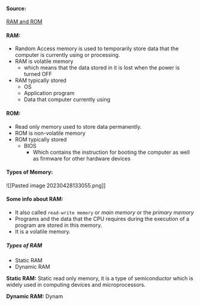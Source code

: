 #### Source:
[RAM and ROM](https://www.geeksforgeeks.org/random-access-memory-ram-and-read-only-memory-rom/)

#### RAM:

* Random Access memory is used to temporarily store data that the computer is currently using or processing. 
* RAM is volatile memory
	* which means that the data stored in it is lost when the power is turned OFF
* RAM typically stored
	* OS
	* Application program
	* Data that computer currently using


#### ROM:

* Read only memory used to store data permanently.
* ROM is non-volatile memory
* ROM typically stored
	* BIOS
		* Which contains the instruction for booting the computer as well as firmware for other hardware devices


#### Types of Memory:

![[Pasted image 20230428133055.png]]


#### Some info about RAM:

* It also called `read-write memory` or *main memory*  or the *primary memory*
* Programs and the data that the CPU requires during the execution of a program are stored in this memory.
* It is a volatile memory.

##### Types of RAM

* Static RAM
* Dynamic RAM

**Static RAM:** Static read only memory, it is a type of semiconductor which is widely used in computing devices and microprocessors.

**Dynamic RAM:** Dynam
